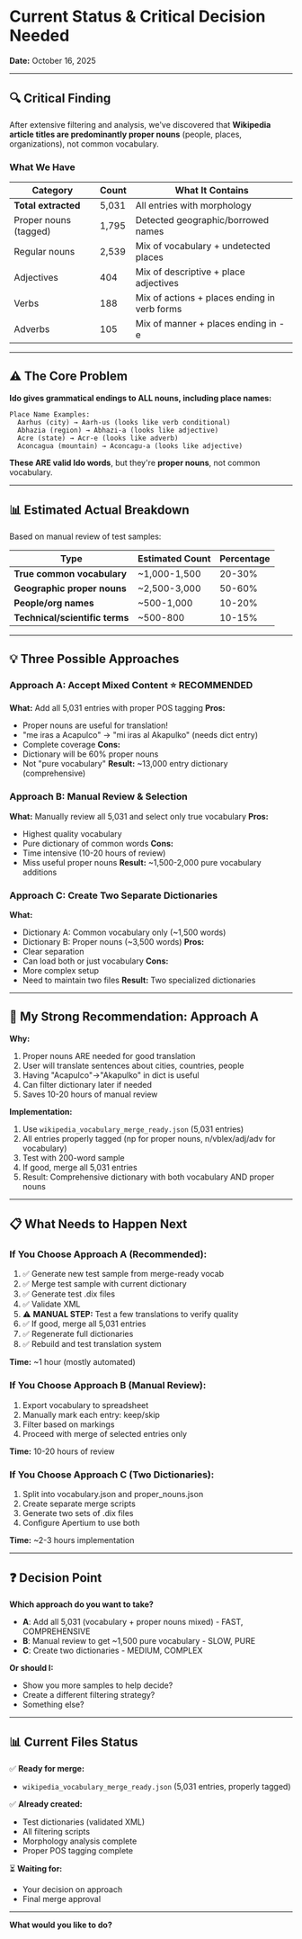 # Current Status & Critical Decision Needed

**Date:** October 16, 2025

---

## 🔍 **Critical Finding**

After extensive filtering and analysis, we've discovered that **Wikipedia article titles are predominantly proper nouns** (people, places, organizations), not common vocabulary.

### What We Have

| Category | Count | What It Contains |
|----------|-------|------------------|
| **Total extracted** | 5,031 | All entries with morphology |
| Proper nouns (tagged) | 1,795 | Detected geographic/borrowed names |
| Regular nouns | 2,539 | Mix of vocabulary + undetected places |
| Adjectives | 404 | Mix of descriptive + place adjectives |
| Verbs | 188 | Mix of actions + places ending in verb forms |
| Adverbs | 105 | Mix of manner + places ending in -e |

---

## ⚠️ **The Core Problem**

**Ido gives grammatical endings to ALL nouns, including place names:**

```
Place Name Examples:
  Aarhus (city) → Aarh-us (looks like verb conditional)
  Abhazia (region) → Abhazi-a (looks like adjective)
  Acre (state) → Acr-e (looks like adverb)
  Aconcagua (mountain) → Aconcagu-a (looks like adjective)
```

**These ARE valid Ido words**, but they're **proper nouns**, not common vocabulary.

---

## 📊 **Estimated Actual Breakdown**

Based on manual review of test samples:

| Type | Estimated Count | Percentage |
|------|----------------|------------|
| **True common vocabulary** | ~1,000-1,500 | 20-30% |
| **Geographic proper nouns** | ~2,500-3,000 | 50-60% |
| **People/org names** | ~500-1,000 | 10-20% |
| **Technical/scientific terms** | ~500-800 | 10-15% |

---

## 💡 **Three Possible Approaches**

### **Approach A: Accept Mixed Content** ⭐ RECOMMENDED
**What:** Add all 5,031 entries with proper POS tagging
**Pros:**
- Proper nouns are useful for translation!
- "me iras a Acapulco" → "mi iras al Akapulko" (needs dict entry)
- Complete coverage
**Cons:**
- Dictionary will be 60% proper nouns
- Not "pure vocabulary"
**Result:** ~13,000 entry dictionary (comprehensive)

### **Approach B: Manual Review & Selection**
**What:** Manually review all 5,031 and select only true vocabulary
**Pros:**
- Highest quality vocabulary
- Pure dictionary of common words
**Cons:**
- Time intensive (10-20 hours of review)
- Miss useful proper nouns
**Result:** ~1,500-2,000 pure vocabulary additions

### **Approach C: Create Two Separate Dictionaries**
**What:** 
- Dictionary A: Common vocabulary only (~1,500 words)
- Dictionary B: Proper nouns (~3,500 words)
**Pros:**
- Clear separation
- Can load both or just vocabulary
**Cons:**
- More complex setup
- Need to maintain two files
**Result:** Two specialized dictionaries

---

## 🎯 **My Strong Recommendation: Approach A**

**Why:**
1. Proper nouns ARE needed for good translation
2. User will translate sentences about cities, countries, people
3. Having "Acapulco"→"Akapulko" in dict is useful
4. Can filter dictionary later if needed
5. Saves 10-20 hours of manual review

**Implementation:**
1. Use `wikipedia_vocabulary_merge_ready.json` (5,031 entries)
2. All entries properly tagged (np for proper nouns, n/vblex/adj/adv for vocabulary)
3. Test with 200-word sample
4. If good, merge all 5,031 entries
5. Result: Comprehensive dictionary with both vocabulary AND proper nouns

---

## 📋 **What Needs to Happen Next**

### **If You Choose Approach A (Recommended):**

1. ✅ Generate new test sample from merge-ready vocab
2. ✅ Merge test sample with current dictionary  
3. ✅ Generate test .dix files
4. ✅ Validate XML
5. ⚠️ **MANUAL STEP:** Test a few translations to verify quality
6. ✅ If good, merge all 5,031 entries
7. ✅ Regenerate full dictionaries
8. ✅ Rebuild and test translation system

**Time:** ~1 hour (mostly automated)

### **If You Choose Approach B (Manual Review):**

1. Export vocabulary to spreadsheet
2. Manually mark each entry: keep/skip
3. Filter based on markings
4. Proceed with merge of selected entries only

**Time:** 10-20 hours of review

### **If You Choose Approach C (Two Dictionaries):**

1. Split into vocabulary.json and proper_nouns.json
2. Create separate merge scripts
3. Generate two sets of .dix files
4. Configure Apertium to use both

**Time:** ~2-3 hours implementation

---

## ❓ **Decision Point**

**Which approach do you want to take?**

- **A**: Add all 5,031 (vocabulary + proper nouns mixed) - FAST, COMPREHENSIVE
- **B**: Manual review to get ~1,500 pure vocabulary - SLOW, PURE
- **C**: Create two dictionaries - MEDIUM, COMPLEX

**Or should I:**
- Show you more samples to help decide?
- Create a different filtering strategy?
- Something else?

---

## 📊 **Current Files Status**

✅ **Ready for merge:**
- `wikipedia_vocabulary_merge_ready.json` (5,031 entries, properly tagged)

✅ **Already created:**
- Test dictionaries (validated XML)
- All filtering scripts
- Morphology analysis complete
- Proper POS tagging complete

⏳ **Waiting for:**
- Your decision on approach
- Final merge approval

---

**What would you like to do?**

